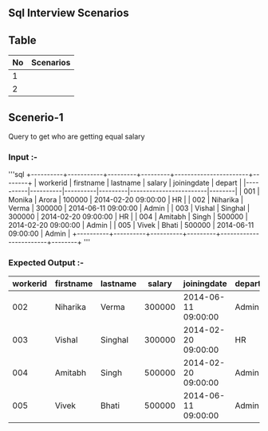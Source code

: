 ## Sql Interview Scenarios

## Table 
| No | Scenarios |
|----|-----------|
| 1  | |(#scenario-1)
| 2  | |





















## Scenerio-1
Query to get who are getting equal salary

### Input :-
'''sql
+----------+-----------+---------+---------+-----------------------+--------+
| workerid | firstname | lastname | salary  | joiningdate           | depart |
|----------|----------|----------|---------|------------------------|--------|
| 001      | Monika   | Arora    | 100000  | 2014-02-20 09:00:00    | HR     |
| 002      | Niharika | Verma    | 300000  | 2014-06-11 09:00:00    | Admin  |
| 003      | Vishal   | Singhal  | 300000  | 2014-02-20 09:00:00    | HR     |
| 004      | Amitabh  | Singh    | 500000  | 2014-02-20 09:00:00    | Admin  |
| 005      | Vivek    | Bhati    | 500000  | 2014-06-11 09:00:00    | Admin  |
+----------+----------+----------+---------+------------------------+--------+
'''

### Expected Output :-
| workerid | firstname | lastname | salary  | joiningdate           | depart |
|----------|----------|----------|---------|------------------------|--------|
| 002      | Niharika | Verma    | 300000  | 2014-06-11 09:00:00    | Admin  |
| 003      | Vishal   | Singhal  | 300000  | 2014-02-20 09:00:00    | HR     |
| 004      | Amitabh  | Singh    | 500000  | 2014-02-20 09:00:00    | Admin  |
| 005      | Vivek    | Bhati    | 500000  | 2014-06-11 09:00:00    | Admin  |


